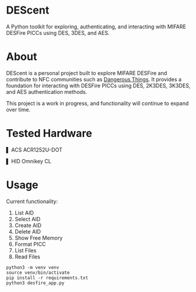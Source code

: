 # DEScent
A Python toolkit for exploring, authenticating, and interacting with MIFARE DESFire PICCs using DES, 3DES, and AES.

# About
DEScent is a personal project built to explore MIFARE DESFire and contribute to NFC communities such as [Dangerous Things](https://forum.dangerousthings.com). It provides a foundation for interacting with DESFire PICCs using DES, 2K3DES, 3K3DES, and AES authentication methods.

This project is a work in progress, and functionality will continue to expand over time.

# Tested Hardware
  ▌ ACS ACR1252U-DOT
  
  ▌ HID Omnikey CL

# Usage

Current functionality:

1. List AID
2. Select AID
3. Create AID
4. Delete AID
5. Show Free Memory
6. Format PICC
7. List Files
8. Read Files

```
python3 -m venv venv
source venv/bin/activate
pip install -r requirements.txt
python3 desfire_app.py
```
